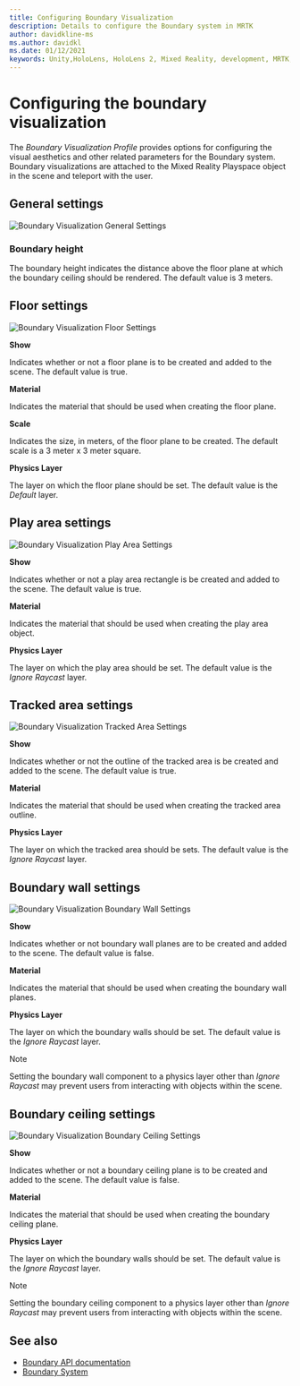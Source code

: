 ```yaml
---
title: Configuring Boundary Visualization
description: Details to configure the Boundary system in MRTK
author: davidkline-ms
ms.author: davidkl
ms.date: 01/12/2021
keywords: Unity,HoloLens, HoloLens 2, Mixed Reality, development, MRTK, Boundary System,
---
```


# Configuring the boundary visualization

The *Boundary Visualization Profile* provides options for configuring the visual aesthetics and other related parameters for the Boundary system. Boundary visualizations are attached to the Mixed Reality Playspace object in the scene and teleport with the user.

## General settings

![Boundary Visualization General Settings](../images/boundary/BoundaryVisualizationGeneralSettings.png)

### Boundary height

The boundary height indicates the distance above the floor plane at which the boundary ceiling should be rendered. The default value is 3 meters.

## Floor settings

![Boundary Visualization Floor Settings](../images/boundary/BoundaryVisualizationFloorSettings.png)

**Show**

Indicates whether or not a floor plane is to be created and added to the scene. The default value is true.

**Material**

Indicates the material that should be used when creating the floor plane.

**Scale**

Indicates the size, in meters, of the floor plane to be created. The default scale is a 3 meter x 3 meter square.

**Physics Layer**

The layer on which the floor plane should be set. The default value is the *Default* layer.

## Play area settings

![Boundary Visualization Play Area Settings](../images/boundary/BoundaryVisualizationPlayAreaSettings.png)

**Show**

Indicates whether or not a play area rectangle is be created and added to the scene. The default value is true.

**Material**

Indicates the material that should be used when creating the play area object.

**Physics Layer**

The layer on which the play area should be set. The default value is the *Ignore Raycast* layer.

## Tracked area settings

![Boundary Visualization Tracked Area Settings](../images/boundary/BoundaryVisualizationTrackedAreaSettings.png)

**Show**

Indicates whether or not the outline of the tracked area is be created and added to the scene. The default value is true.

**Material**

Indicates the material that should be used when creating the tracked area outline.

**Physics Layer**

The layer on which the tracked area should be sets. The default value is the *Ignore Raycast* layer.

## Boundary wall settings

![Boundary Visualization Boundary Wall Settings](../images/boundary/BoundaryVisualizationWallSettings.png)

**Show**

Indicates whether or not boundary wall planes are to be created and added to the scene. The default value is false.

**Material**

Indicates the material that should be used when creating the boundary wall planes.

**Physics Layer**

The layer on which the boundary walls should be set. The default value is the *Ignore Raycast* layer.

> [!NOTE]
> Setting the boundary wall component to a physics layer other than *Ignore Raycast* may prevent users from interacting with objects within the scene.

## Boundary ceiling settings

![Boundary Visualization Boundary Ceiling Settings](../images/boundary/BoundaryVisualizationCeilingSettings.png)

**Show**

Indicates whether or not a boundary ceiling plane is to be created and added to the scene. The default value is false.

**Material**

Indicates the material that should be used when creating the boundary ceiling plane.

**Physics Layer**

The layer on which the boundary walls should be set. The default value is the *Ignore Raycast* layer.

> [!NOTE]
> Setting the boundary ceiling component to a physics layer other than *Ignore Raycast* may prevent users from interacting with objects within the scene.

## See also

- [Boundary API documentation](xref:Microsoft.MixedReality.Toolkit.Boundary)
- [Boundary System](boundary-system-getting-started.md)

